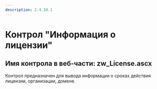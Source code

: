 ```yaml
---
description: 2.4.10.1
---
```


# Контрол "Информация о лицензии"

## Имя контрола в веб-части: zw\_License.ascx

Контрол предназначен для вывода информации о сроках действия лицензии, организации, домене.


